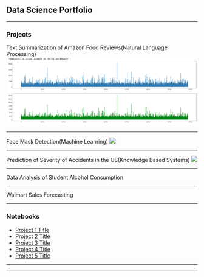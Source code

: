 ## Data Science Portfolio

---

### Projects

Text Summarization of Amazon Food Reviews(Natural Language Processing)
<img src = "Image 1.png">

---
Face Mask Detection(Machine Learning)
<img src="images/dummy_thumbnail.jpg?raw=true"/>

---
Prediction of Severity of Accidents in the US(Knowledge Based Systems)
<img src="images/dummy_thumbnail.jpg?raw=true"/>

---
Data Analysis of Student Alcohol Consumption
<img src=""/>

---
Walmart Sales Forecasting
<img src=""/>

---

### Notebooks

- [Project 1 Title](http://example.com/)
- [Project 2 Title](http://example.com/)
- [Project 3 Title](http://example.com/)
- [Project 4 Title](http://example.com/)
- [Project 5 Title](http://example.com/)

---




---
<!-- Remove above link if you don't want to attibute -->

